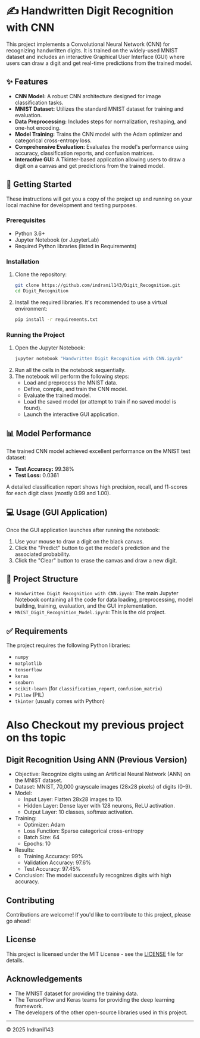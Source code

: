 # ✍️ Handwritten Digit Recognition with CNN

This project implements a Convolutional Neural Network (CNN) for recognizing handwritten digits. It is trained on the widely-used MNIST dataset and includes an interactive Graphical User Interface (GUI) where users can draw a digit and get real-time predictions from the trained model.

## ✨ Features

* **CNN Model:** A robust CNN architecture designed for image classification tasks.
* **MNIST Dataset:** Utilizes the standard MNIST dataset for training and evaluation.
* **Data Preprocessing:** Includes steps for normalization, reshaping, and one-hot encoding.
* **Model Training:** Trains the CNN model with the Adam optimizer and categorical cross-entropy loss.
* **Comprehensive Evaluation:** Evaluates the model's performance using accuracy, classification reports, and confusion matrices.
* **Interactive GUI:** A Tkinter-based application allowing users to draw a digit on a canvas and get predictions from the trained model.

## 🚀 Getting Started

These instructions will get you a copy of the project up and running on your local machine for development and testing purposes.

### Prerequisites

* Python 3.6+
* Jupyter Notebook (or JupyterLab)
* Required Python libraries (listed in Requirements)

### Installation

1.  Clone the repository:
    ```bash
    git clone https://github.com/indranil143/Digit_Recognition.git
    cd Digit_Recognition
    ```

2.  Install the required libraries. It's recommended to use a virtual environment:
    ```bash
    pip install -r requirements.txt
    ```

### Running the Project

1.  Open the Jupyter Notebook:
    ```bash
    jupyter notebook "Handwritten Digit Recognition with CNN.ipynb"
    ```
2.  Run all the cells in the notebook sequentially.
3.  The notebook will perform the following steps:
    * Load and preprocess the MNIST data.
    * Define, compile, and train the CNN model.
    * Evaluate the trained model.
    * Load the saved model (or attempt to train if no saved model is found).
    * Launch the interactive GUI application.

## 📊 Model Performance

The trained CNN model achieved excellent performance on the MNIST test dataset:

* **Test Accuracy:** 99.38%
* **Test Loss:** 0.0361

A detailed classification report shows high precision, recall, and f1-scores for each digit class (mostly 0.99 and 1.00).

## 💻 Usage (GUI Application)

Once the GUI application launches after running the notebook:

1.  Use your mouse to draw a digit on the black canvas.
2.  Click the "Predict" button to get the model's prediction and the associated probability.
3.  Click the "Clear" button to erase the canvas and draw a new digit.

## 📁 Project Structure

* `Handwritten Digit Recognition with CNN.ipynb`: The main Jupyter Notebook containing all the code for data loading, preprocessing, model building, training, evaluation, and the GUI implementation.
* `MNIST_Digit_Recognition_Model.ipynb`: This is the old project.

## ✅ Requirements

The project requires the following Python libraries:

* `numpy`
* `matplotlib`
* `tensorflow`
* `keras`
* `seaborn`
* `scikit-learn` (for `classification_report`, `confusion_matrix`)
* `Pillow` (PIL)
* `tkinter` (usually comes with Python)

# Also Checkout my previous project on ths topic
## Digit Recognition Using ANN (Previous Version)

- Objective: Recognize digits using an Artificial Neural Network (ANN) on the MNIST dataset.
- Dataset: MNIST, 70,000 grayscale images (28x28 pixels) of digits (0-9).
- Model:
  - Input Layer: Flatten 28x28 images to 1D.
  - Hidden Layer: Dense layer with 128 neurons, ReLU activation.
  - Output Layer: 10 classes, softmax activation.
- Training:
  - Optimizer: Adam
  - Loss Function: Sparse categorical cross-entropy
  - Batch Size: 64
  - Epochs: 10
- Results:
  - Training Accuracy: 99%
  - Validation Accuracy: 97.6%
  - Test Accuracy: 97.45%
- Conclusion: The model successfully recognizes digits with high accuracy.

## Contributing

Contributions are welcome! If you'd like to contribute to this project, please go ahead!

## License

This project is licensed under the MIT License - see the [LICENSE](https://github.com/indranil143/Digit_Recognition/blob/main/LICENSE.txt) file for details.

## Acknowledgements

* The MNIST dataset for providing the training data.
* The TensorFlow and Keras teams for providing the deep learning framework.
* The developers of the other open-source libraries used in this project.

---
© 2025 Indranil143
